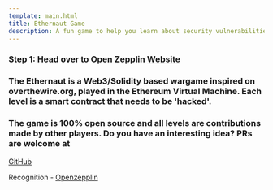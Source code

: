```yaml
---
template: main.html
title: Ethernaut Game
description: A fun game to help you learn about security vulnerabilities in solidity code.
---
```


### Step 1: Head over to Open Zepplin [Website](https://ethernaut.openzeppelin.com/)

### The Ethernaut is a Web3/Solidity based wargame inspired on overthewire.org, played in the Ethereum Virtual Machine. Each level is a smart contract that needs to be 'hacked'.

### The game is 100% open source and all levels are contributions made by other players. Do you have an interesting idea? PRs are welcome at

[GitHub](github.com/OpenZeppelin/ethernaut)

Recognition - [Openzepplin](https://openzeppelin.com/)

